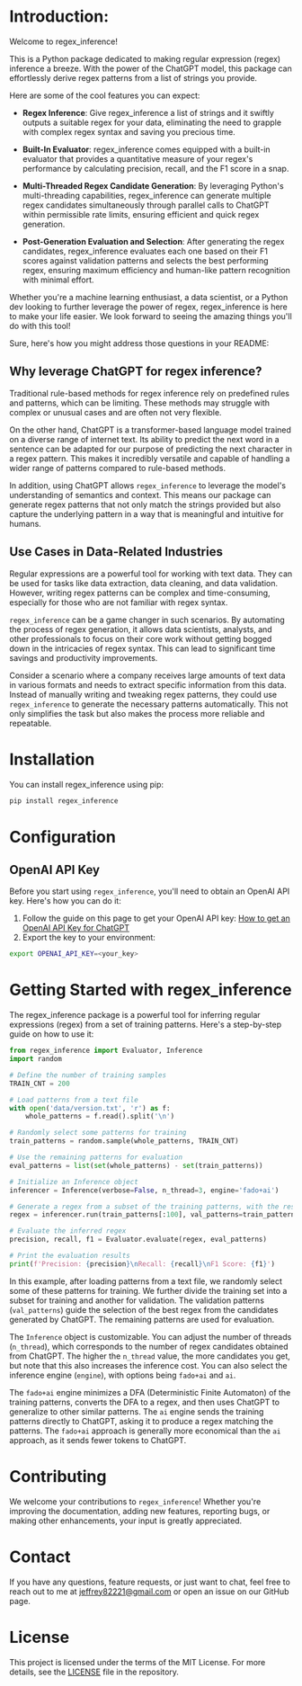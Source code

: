 # Introduction:

Welcome to regex_inference!

This is a Python package dedicated to making regular expression (regex) inference a breeze. With the power of the ChatGPT model, this package can effortlessly derive regex patterns from a list of strings you provide. 

Here are some of the cool features you can expect:

- **Regex Inference**: Give regex_inference a list of strings and it swiftly outputs a suitable regex for your data, eliminating the need to grapple with complex regex syntax and saving you precious time.

- **Built-In Evaluator**: regex_inference comes equipped with a built-in evaluator that provides a quantitative measure of your regex's performance by calculating precision, recall, and the F1 score in a snap.

- **Multi-Threaded Regex Candidate Generation**: By leveraging Python's multi-threading capabilities, regex_inference can generate multiple regex candidates simultaneously through parallel calls to ChatGPT within permissible rate limits, ensuring efficient and quick regex generation.

- **Post-Generation Evaluation and Selection**: After generating the regex candidates, regex_inference evaluates each one based on their F1 scores against validation patterns and selects the best performing regex, ensuring maximum efficiency and human-like pattern recognition with minimal effort.


Whether you're a machine learning enthusiast, a data scientist, or a Python dev looking to further leverage the power of regex, regex_inference is here to make your life easier. We look forward to seeing the amazing things you'll do with this tool!

Sure, here's how you might address those questions in your README:


## Why leverage ChatGPT for regex inference?

Traditional rule-based methods for regex inference rely on predefined rules and patterns, which can be limiting. These methods may struggle with complex or unusual cases and are often not very flexible. 

On the other hand, ChatGPT is a transformer-based language model trained on a diverse range of internet text. Its ability to predict the next word in a sentence can be adapted for our purpose of predicting the next character in a regex pattern. This makes it incredibly versatile and capable of handling a wider range of patterns compared to rule-based methods.

In addition, using ChatGPT allows `regex_inference` to leverage the model's understanding of semantics and context. This means our package can generate regex patterns that not only match the strings provided but also capture the underlying pattern in a way that is meaningful and intuitive for humans.

## Use Cases in Data-Related Industries

Regular expressions are a powerful tool for working with text data. They can be used for tasks like data extraction, data cleaning, and data validation. However, writing regex patterns can be complex and time-consuming, especially for those who are not familiar with regex syntax.

`regex_inference` can be a game changer in such scenarios. By automating the process of regex generation, it allows data scientists, analysts, and other professionals to focus on their core work without getting bogged down in the intricacies of regex syntax. This can lead to significant time savings and productivity improvements.

Consider a scenario where a company receives large amounts of text data in various formats and needs to extract specific information from this data. Instead of manually writing and tweaking regex patterns, they could use `regex_inference` to generate the necessary patterns automatically. This not only simplifies the task but also makes the process more reliable and repeatable.

# Installation 

You can install regex_inference using pip:

```bash
pip install regex_inference
```
# Configuration

## OpenAI API Key

Before you start using `regex_inference`, you'll need to obtain an OpenAI API key. Here's how you can do it:

1. Follow the guide on this page to get your OpenAI API key: [How to get an OpenAI API Key for ChatGPT](https://www.maisieai.com/help/how-to-get-an-openai-api-key-for-chatgpt)
2. Export the key to your environment:

```bash
export OPENAI_API_KEY=<your_key>
```

# Getting Started with regex_inference

The regex_inference package is a powerful tool for inferring regular expressions (regex) from a set of training patterns. Here's a step-by-step guide on how to use it:

```python
from regex_inference import Evaluator, Inference
import random

# Define the number of training samples
TRAIN_CNT = 200

# Load patterns from a text file
with open('data/version.txt', 'r') as f:
    whole_patterns = f.read().split('\n')

# Randomly select some patterns for training
train_patterns = random.sample(whole_patterns, TRAIN_CNT)

# Use the remaining patterns for evaluation
eval_patterns = list(set(whole_patterns) - set(train_patterns))

# Initialize an Inference object
inferencer = Inference(verbose=False, n_thread=3, engine='fado+ai')

# Generate a regex from a subset of the training patterns, with the rest used for validation
regex = inferencer.run(train_patterns[:100], val_patterns=train_patterns[100:])

# Evaluate the inferred regex
precision, recall, f1 = Evaluator.evaluate(regex, eval_patterns)

# Print the evaluation results
print(f'Precision: {precision}\nRecall: {recall}\nF1 Score: {f1}')
```

In this example, after loading patterns from a text file, we randomly select some of these patterns for training. We further divide the training set into a subset for training and another for validation. The validation patterns (`val_patterns`) guide the selection of the best regex from the candidates generated by ChatGPT. The remaining patterns are used for evaluation.

The `Inference` object is customizable. You can adjust the number of threads (`n_thread`), which corresponds to the number of regex candidates obtained from ChatGPT. The higher the `n_thread` value, the more candidates you get, but note that this also increases the inference cost. You can also select the inference engine (`engine`), with options being `fado+ai` and `ai`.

The `fado+ai` engine minimizes a DFA (Deterministic Finite Automaton) of the training patterns, converts the DFA to a regex, and then uses ChatGPT to generalize to other similar patterns. The `ai` engine sends the training patterns directly to ChatGPT, asking it to produce a regex matching the patterns. The `fado+ai` approach is generally more economical than the `ai` approach, as it sends fewer tokens to ChatGPT.

# Contributing

We welcome your contributions to `regex_inference`! Whether you're improving the documentation, adding new features, reporting bugs, or making other enhancements, your input is greatly appreciated. 

# Contact

If you have any questions, feature requests, or just want to chat, feel free to reach out to me at [jeffrey82221@gmail.com](mailto:jeffrey82221@gmail.com) or open an issue on our GitHub page.


# License

This project is licensed under the terms of the MIT License. For more details, see the [LICENSE](LICENSE) file in the repository.


